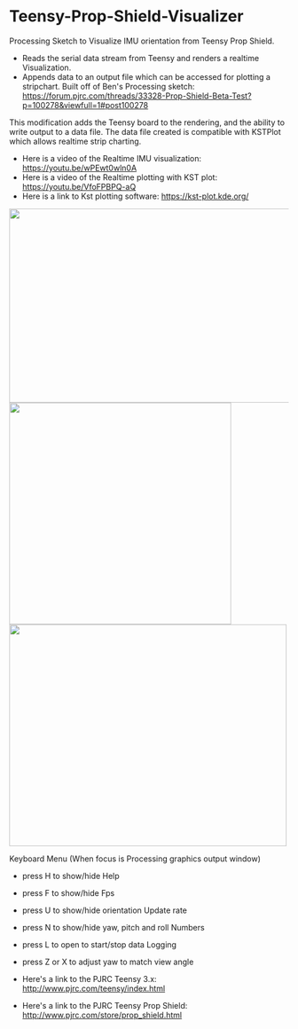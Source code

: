 # Teensy-Prop-Shield-Visualizer
Processing Sketch to Visualize IMU orientation from Teensy Prop Shield.
* Reads the serial data stream from Teensy and renders a realtime Visualization.
* Appends data to an output file which can be accessed for plotting a stripchart.
Built off of Ben's Processing sketch:  https://forum.pjrc.com/threads/33328-Prop-Shield-Beta-Test?p=100278&viewfull=1#post100278

This modification adds the Teensy board to the rendering, and the ability to write output to a data file.
The data file created is compatible with KSTPlot which allows realtime strip charting.

* Here is a video of the Realtime IMU visualization:   https://youtu.be/wPEwt0wln0A 
* Here is a video of the Realtime plotting with KST plot:   https://youtu.be/VfoFPBPQ-aQ
* Here is a link to Kst plotting software:   https://kst-plot.kde.org/

<img src=https://raw.githubusercontent.com/Wozzy-T-3/Teensy-Prop-Shield-Visualizer/master/images/PC%20Screen%20Capture.jpg width=600 height=350 />

<img src=https://raw.githubusercontent.com/Wozzy-T-3/Teensy-Prop-Shield-Visualizer/master/images/Visualizer.JPG width=400 height=400 />

<img src=https://raw.githubusercontent.com/Wozzy-T-3/Teensy-Prop-Shield-Visualizer/master/images/KST%20Cap.jpg width=500 height=400 />

Keyboard Menu (When focus is Processing graphics output window)
* press H to show/hide Help
* press F to show/hide Fps
* press U to show/hide orientation Update rate
* press N to show/hide yaw, pitch and roll Numbers
* press L to open to start/stop data Logging
* press Z or X to adjust yaw to match view angle

* Here's a link to the PJRC Teensy 3.x:    http://www.pjrc.com/teensy/index.html
* Here's a link to the PJRC Teensy Prop Shield:  http://www.pjrc.com/store/prop_shield.html
